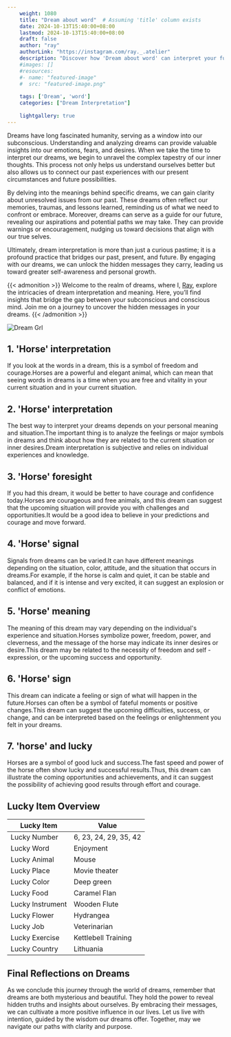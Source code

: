 ```yaml
---
    weight: 1080
    title: "Dream about word"  # Assuming 'title' column exists
    date: 2024-10-13T15:40:00+08:00
    lastmod: 2024-10-13T15:40:00+08:00
    draft: false
    author: "ray"
    authorLink: "https://instagram.com/ray._.atelier"
    description: "Discover how 'Dream about word' can interpret your future and uncover its significant meanings in your life."
    #images: []
    #resources:
    #- name: "featured-image"
    #  src: "featured-image.png"
    
    tags: ['Dream', 'word']
    categories: ["Dream Interpretation"]
    
    lightgallery: true
---
```

    
Dreams have long fascinated humanity, serving as a window into our subconscious. Understanding and analyzing dreams can provide valuable insights into our emotions, fears, and desires. When we take the time to interpret our dreams, we begin to unravel the complex tapestry of our inner thoughts. This process not only helps us understand ourselves better but also allows us to connect our past experiences with our present circumstances and future possibilities.

By delving into the meanings behind specific dreams, we can gain clarity about unresolved issues from our past. These dreams often reflect our memories, traumas, and lessons learned, reminding us of what we need to confront or embrace. Moreover, dreams can serve as a guide for our future, revealing our aspirations and potential paths we may take. They can provide warnings or encouragement, nudging us toward decisions that align with our true selves.

Ultimately, dream interpretation is more than just a curious pastime; it is a profound practice that bridges our past, present, and future. By engaging with our dreams, we can unlock the hidden messages they carry, leading us toward greater self-awareness and personal growth.

{{< admonition >}}
Welcome to the realm of dreams, where I, [Ray](https://instagram.com/ray._.atelier), explore the intricacies of dream interpretation and meaning. Here, you’ll find insights that bridge the gap between your subconscious and conscious mind. Join me on a journey to uncover the hidden messages in your dreams.
{{< /admonition >}}

![Dream Grl](https://cdn.pixabay.com/photo/2017/11/02/03/35/gothic-2910057_1280.jpg "Dream Grl")

## 1. 'Horse' interpretation
If you look at the words in a dream, this is a symbol of freedom and courage.Horses are a powerful and elegant animal, which can mean that seeing words in dreams is a time when you are free and vitality in your current situation and in your current situation.

## 2. 'Horse' interpretation
The best way to interpret your dreams depends on your personal meaning and situation.The important thing is to analyze the feelings or major symbols in dreams and think about how they are related to the current situation or inner desires.Dream interpretation is subjective and relies on individual experiences and knowledge.

## 3. 'Horse' foresight
If you had this dream, it would be better to have courage and confidence today.Horses are courageous and free animals, and this dream can suggest that the upcoming situation will provide you with challenges and opportunities.It would be a good idea to believe in your predictions and courage and move forward.

## 4. 'Horse' signal
Signals from dreams can be varied.It can have different meanings depending on the situation, color, attitude, and the situation that occurs in dreams.For example, if the horse is calm and quiet, it can be stable and balanced, and if it is intense and very excited, it can suggest an explosion or conflict of emotions.

## 5. 'Horse' meaning
The meaning of this dream may vary depending on the individual's experience and situation.Horses symbolize power, freedom, power, and cleverness, and the message of the horse may indicate its inner desires or desire.This dream may be related to the necessity of freedom and self -expression, or the upcoming success and opportunity.

## 6. 'Horse' sign
This dream can indicate a feeling or sign of what will happen in the future.Horses can often be a symbol of fateful moments or positive changes.This dream can suggest the upcoming difficulties, success, or change, and can be interpreted based on the feelings or enlightenment you felt in your dreams.

## 7. 'horse' and lucky
Horses are a symbol of good luck and success.The fast speed and power of the horse often show lucky and successful results.Thus, this dream can illustrate the coming opportunities and achievements, and it can suggest the possibility of achieving good results through effort and courage.

## Lucky Item Overview
| Lucky Item          | Value              |
|---------------|--------------------|
| Lucky Number        | 6, 23, 24, 29, 35, 42  |
| Lucky Word          | Enjoyment |
| Lucky Animal        | Mouse |
| Lucky Place         | Movie theater     |
| Lucky Color         | Deep green     |
| Lucky Food          | Caramel Flan      |
| Lucky Instrument    | Wooden Flute |
| Lucky Flower        | Hydrangea    |
| Lucky Job           | Veterinarian       |
| Lucky Exercise      | Kettlebell Training  |
| Lucky Country       | Lithuania    |


##  Final Reflections on Dreams

As we conclude this journey through the world of dreams, remember that dreams are both mysterious and beautiful. They hold the power to reveal hidden truths and insights about ourselves. By embracing their messages, we can cultivate a more positive influence in our lives. Let us live with intention, guided by the wisdom our dreams offer. Together, may we navigate our paths with clarity and purpose.
